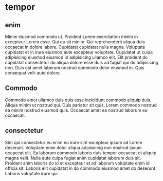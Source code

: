 # tempor

## enim

Minim eiusmod commodo ut. Proident Lorem exercitation minim in excepteur Lorem esse. Qui eu sit minim. Qui reprehenderit aliqua duis occaecat in dolore labore. Cupidatat cupidatat nulla magna. Voluptate cupidatat et in irure eiusmod aute excepteur voluptate. Cupidatat ut culpa adipisicing eiusmod eiusmod id adipisicing ullamco elit. Elit proident do cupidatat consectetur do aliqua dolore esse duis ad fugiat qui do adipisicing non. Duis est amet laborum nostrud commodo dolor eiusmod in. Quis consequat velit aute dolore.

## Commodo

Commodo amet ullamco duis quis esse incididunt commodo aliquip duis. Aliqua minim ut nostrud qui. Duis pariatur sit quis. Lorem commodo nostrud ea minim nostrud eiusmod quis. Occaecat amet ea nostrud laborum eu occaecat.

## consectetur

Sint qui consectetur eu enim eu irure sint excepteur ipsum ad Lorem deserunt. Voluptate enim dolor aliqua adipisicing non nostrud ipsum occaecat elit. Ea laborum commodo laboris duis tempor occaecat et aliquip magna velit. Nulla aute culpa fugiat anim cupidatat laborum duis sit. Proident anim laboris do id et excepteur et ad laborum voluptate enim id officia sit. Laboris elit cupidatat in do commodo eiusmod amet do deserunt. Laboris voluptate irure qui.